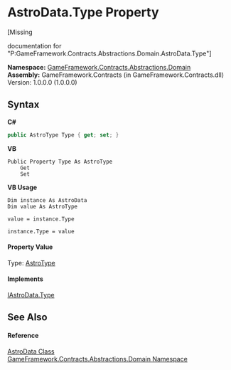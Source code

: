 # AstroData.Type Property 
 

\[Missing <summary> documentation for "P:GameFramework.Contracts.Abstractions.Domain.AstroData.Type"\]

**Namespace:**&nbsp;<a href="cbea2cac-4b61-7f85-9e15-c3347ab319fc">GameFramework.Contracts.Abstractions.Domain</a><br />**Assembly:**&nbsp;GameFramework.Contracts (in GameFramework.Contracts.dll) Version: 1.0.0.0 (1.0.0.0)

## Syntax

**C#**<br />
``` C#
public AstroType Type { get; set; }
```

**VB**<br />
``` VB
Public Property Type As AstroType
	Get
	Set
```

**VB Usage**<br />
``` VB Usage
Dim instance As AstroData
Dim value As AstroType

value = instance.Type

instance.Type = value
```


#### Property Value
Type: <a href="5f8d936f-4045-f9d6-43f6-6d1605219212">AstroType</a>

#### Implements
<a href="792d97f8-47c6-cc47-fe43-80da7fb17b9b">IAstroData.Type</a><br />

## See Also


#### Reference
<a href="9eab2471-f810-29b9-a246-fe4d23cd7b30">AstroData Class</a><br /><a href="cbea2cac-4b61-7f85-9e15-c3347ab319fc">GameFramework.Contracts.Abstractions.Domain Namespace</a><br />